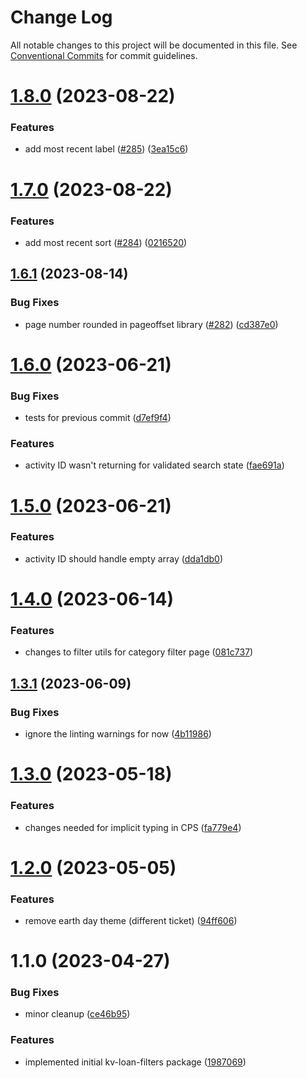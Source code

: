 # Change Log

All notable changes to this project will be documented in this file.
See [Conventional Commits](https://conventionalcommits.org) for commit guidelines.

# [1.8.0](https://github.com/kiva/kv-ui-elements/compare/@kiva/kv-loan-filters@1.7.0...@kiva/kv-loan-filters@1.8.0) (2023-08-22)


### Features

* add most recent label ([#285](https://github.com/kiva/kv-ui-elements/issues/285)) ([3ea15c6](https://github.com/kiva/kv-ui-elements/commit/3ea15c6f8af6f682b9cff282d0b38008d59269d9))





# [1.7.0](https://github.com/kiva/kv-ui-elements/compare/@kiva/kv-loan-filters@1.6.1...@kiva/kv-loan-filters@1.7.0) (2023-08-22)


### Features

* add most recent sort ([#284](https://github.com/kiva/kv-ui-elements/issues/284)) ([0216520](https://github.com/kiva/kv-ui-elements/commit/0216520cad4a9fe1fc02d9bcd6f853fb970f761a))





## [1.6.1](https://github.com/kiva/kv-ui-elements/compare/@kiva/kv-loan-filters@1.6.0...@kiva/kv-loan-filters@1.6.1) (2023-08-14)


### Bug Fixes

* page number rounded in pageoffset library ([#282](https://github.com/kiva/kv-ui-elements/issues/282)) ([cd387e0](https://github.com/kiva/kv-ui-elements/commit/cd387e0ff590575c6262e52130844bc5a9639e03))





# [1.6.0](https://github.com/kiva/kv-ui-elements/compare/@kiva/kv-loan-filters@1.5.0...@kiva/kv-loan-filters@1.6.0) (2023-06-21)


### Bug Fixes

* tests for previous commit ([d7ef9f4](https://github.com/kiva/kv-ui-elements/commit/d7ef9f4749e06e43b28c2bdac6e63bf5329b69a6))


### Features

* activity ID wasn't returning for validated search state ([fae691a](https://github.com/kiva/kv-ui-elements/commit/fae691a244f47e431dedec8f38017b2c8a89c6ac))





# [1.5.0](https://github.com/kiva/kv-ui-elements/compare/@kiva/kv-loan-filters@1.4.0...@kiva/kv-loan-filters@1.5.0) (2023-06-21)


### Features

* activity ID should handle empty array ([dda1db0](https://github.com/kiva/kv-ui-elements/commit/dda1db0ab9ba292126d947716497895cc5e20672))





# [1.4.0](https://github.com/kiva/kv-ui-elements/compare/@kiva/kv-loan-filters@1.3.1...@kiva/kv-loan-filters@1.4.0) (2023-06-14)


### Features

* changes to filter utils for category filter page ([081c737](https://github.com/kiva/kv-ui-elements/commit/081c7373439af3053fccd17f0fec4a691ab6e477))





## [1.3.1](https://github.com/kiva/kv-ui-elements/compare/@kiva/kv-loan-filters@1.3.0...@kiva/kv-loan-filters@1.3.1) (2023-06-09)


### Bug Fixes

* ignore the linting warnings for now ([4b11986](https://github.com/kiva/kv-ui-elements/commit/4b1198690d6de7a54962e437f9c2325a623d8987))





# [1.3.0](https://github.com/kiva/kv-ui-elements/compare/@kiva/kv-loan-filters@1.2.0...@kiva/kv-loan-filters@1.3.0) (2023-05-18)


### Features

* changes needed for implicit typing in CPS ([fa779e4](https://github.com/kiva/kv-ui-elements/commit/fa779e4f5cb7cf8823eeab122d4d5627960cf5bb))





# [1.2.0](https://github.com/kiva/kv-ui-elements/compare/@kiva/kv-loan-filters@1.1.0...@kiva/kv-loan-filters@1.2.0) (2023-05-05)


### Features

* remove earth day theme (different ticket) ([94ff606](https://github.com/kiva/kv-ui-elements/commit/94ff606684c48d6eb53d96c6d19eac1e8bb2bf1a))





# 1.1.0 (2023-04-27)


### Bug Fixes

* minor cleanup ([ce46b95](https://github.com/kiva/kv-ui-elements/commit/ce46b95dff75d0249135363be9e92521cc9a7788))


### Features

* implemented initial kv-loan-filters package ([1987069](https://github.com/kiva/kv-ui-elements/commit/1987069227099a2ef1cabf09d1086e6a66adee0d))
